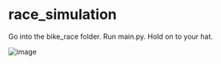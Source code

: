 # race_simulation
 
Go into the bike_race folder. Run main.py. Hold on to your hat.

![image](https://github.com/user-attachments/assets/20c42835-d007-4a02-a065-2173970bb711)
